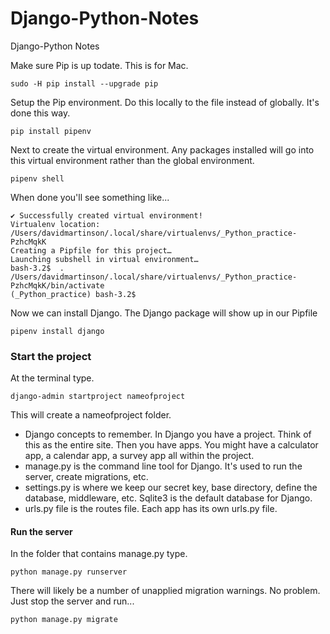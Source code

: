 # Django-Python-Notes
Django-Python Notes

Make sure Pip is up todate. This is for Mac.        
```
sudo -H pip install --upgrade pip
```

Setup the Pip environment.  Do this locally to the file instead of globally.  It's done this way.
```
pip install pipenv
```

Next to create the virtual environment.  Any packages installed will go into this virtual environment rather than the global environment.    
```
pipenv shell
```

When done you'll see something like...    
```
✔ Successfully created virtual environment! 
Virtualenv location: /Users/davidmartinson/.local/share/virtualenvs/_Python_practice-PzhcMqkK
Creating a Pipfile for this project…
Launching subshell in virtual environment…
bash-3.2$  . /Users/davidmartinson/.local/share/virtualenvs/_Python_practice-PzhcMqkK/bin/activate
(_Python_practice) bash-3.2$ 
```

Now we can install Django.  The Django package will show up in our Pipfile 
```
pipenv install django
```

### Start the project

At the terminal type.    
```
django-admin startproject nameofproject
```

This will create a nameofproject folder.    
* Django concepts to remember.  In Django you have a project. Think of this as the entire site. Then you have apps.  You might have a calculator app, a calendar app, a survey app all within the project.    
* manage.py is the command line tool for Django. It's used to run the server, create migrations, etc.    
* settings.py is where we keep our secret key, base directory, define the database, middleware, etc.  Sqlite3 is the default database for Django.
* urls.py file is the routes file. Each app has its own urls.py file. 

#### Run the server

In the folder that contains manage.py type.
```
python manage.py runserver
```

There will likely be a number of unapplied migration warnings.  No problem.  Just stop the server and run...
```
python manage.py migrate
```
